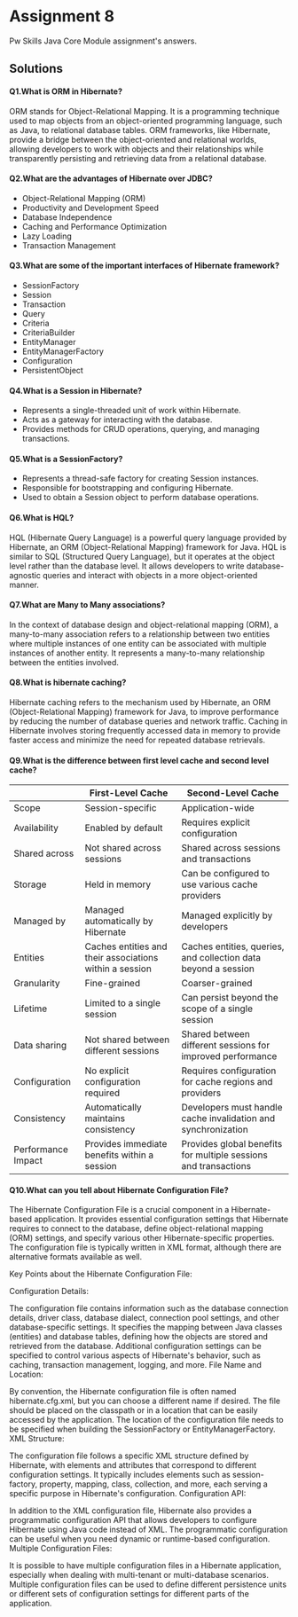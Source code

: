 # Assignment 8

Pw Skills Java Core Module assignment's answers.

## Solutions


#### Q1.What is ORM in Hibernate?

ORM stands for Object-Relational Mapping. It is a programming technique used to map objects from an object-oriented programming language, such as Java, to relational database tables. ORM frameworks, like Hibernate, provide a bridge between the object-oriented and relational worlds, allowing developers to work with objects and their relationships while transparently persisting and retrieving data from a relational database.



#### Q2.What are the advantages of Hibernate over JDBC?

- Object-Relational Mapping (ORM)
- Productivity and Development Speed
- Database Independence
- Caching and Performance Optimization
- Lazy Loading
- Transaction Management


#### Q3.What are some of the important interfaces of Hibernate framework?

- SessionFactory
- Session
- Transaction
- Query
- Criteria
- CriteriaBuilder
- EntityManager
- EntityManagerFactory
- Configuration
- PersistentObject

#### Q4.What is a Session in Hibernate?

- Represents a single-threaded unit of work within Hibernate.
- Acts as a gateway for interacting with the database.
- Provides methods for CRUD operations, querying, and managing transactions.

#### Q5.What is a SessionFactory?

- Represents a thread-safe factory for creating Session instances.
- Responsible for bootstrapping and configuring Hibernate.
- Used to obtain a Session object to perform database operations.

#### Q6.What is HQL?

HQL (Hibernate Query Language) is a powerful query language provided by Hibernate, an ORM (Object-Relational Mapping) framework for Java. HQL is similar to SQL (Structured Query Language), but it operates at the object level rather than the database level. It allows developers to write database-agnostic queries and interact with objects in a more object-oriented manner.

#### Q7.What are Many to Many associations?

In the context of database design and object-relational mapping (ORM), a many-to-many association refers to a relationship between two entities where multiple instances of one entity can be associated with multiple instances of another entity. It represents a many-to-many relationship between the entities involved.

#### Q8.What is hibernate caching?

Hibernate caching refers to the mechanism used by Hibernate, an ORM (Object-Relational Mapping) framework for Java, to improve performance by reducing the number of database queries and network traffic. Caching in Hibernate involves storing frequently accessed data in memory to provide faster access and minimize the need for repeated database retrievals.


#### Q9.What is the difference between first level cache and second level cache?

|                   | First-Level Cache                   | Second-Level Cache                                    |
|-------------------|------------------------------------|------------------------------------------------------|
| Scope             | Session-specific                    | Application-wide                                     |
| Availability      | Enabled by default                  | Requires explicit configuration                       |
| Shared across     | Not shared across sessions          | Shared across sessions and transactions              |
| Storage           | Held in memory                      | Can be configured to use various cache providers      |
| Managed by        | Managed automatically by Hibernate  | Managed explicitly by developers                     |
| Entities          | Caches entities and their associations within a session | Caches entities, queries, and collection data beyond a session |
| Granularity       | Fine-grained                        | Coarser-grained                                       |
| Lifetime          | Limited to a single session         | Can persist beyond the scope of a single session      |
| Data sharing      | Not shared between different sessions | Shared between different sessions for improved performance |
| Configuration      | No explicit configuration required  | Requires configuration for cache regions and providers |
| Consistency       | Automatically maintains consistency | Developers must handle cache invalidation and synchronization |
| Performance Impact | Provides immediate benefits within a session | Provides global benefits for multiple sessions and transactions |


#### Q10.What can you tell about Hibernate Configuration File?

The Hibernate Configuration File is a crucial component in a Hibernate-based application. It provides essential configuration settings that Hibernate requires to connect to the database, define object-relational mapping (ORM) settings, and specify various other Hibernate-specific properties. The configuration file is typically written in XML format, although there are alternative formats available as well.

Key Points about the Hibernate Configuration File:

Configuration Details:

The configuration file contains information such as the database connection details, driver class, database dialect, connection pool settings, and other database-specific settings.
It specifies the mapping between Java classes (entities) and database tables, defining how the objects are stored and retrieved from the database.
Additional configuration settings can be specified to control various aspects of Hibernate's behavior, such as caching, transaction management, logging, and more.
File Name and Location:

By convention, the Hibernate configuration file is often named hibernate.cfg.xml, but you can choose a different name if desired.
The file should be placed on the classpath or in a location that can be easily accessed by the application.
The location of the configuration file needs to be specified when building the SessionFactory or EntityManagerFactory.
XML Structure:

The configuration file follows a specific XML structure defined by Hibernate, with elements and attributes that correspond to different configuration settings.
It typically includes elements such as session-factory, property, mapping, class, collection, and more, each serving a specific purpose in Hibernate's configuration.
Configuration API:

In addition to the XML configuration file, Hibernate also provides a programmatic configuration API that allows developers to configure Hibernate using Java code instead of XML.
The programmatic configuration can be useful when you need dynamic or runtime-based configuration.
Multiple Configuration Files:

It is possible to have multiple configuration files in a Hibernate application, especially when dealing with multi-tenant or multi-database scenarios.
Multiple configuration files can be used to define different persistence units or different sets of configuration settings for different parts of the application.